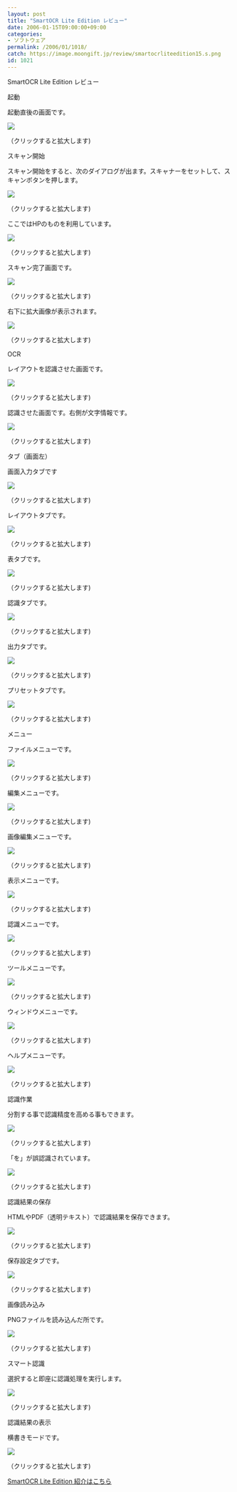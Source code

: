 ```yaml
---
layout: post
title: "SmartOCR Lite Edition レビュー"
date: 2006-01-15T09:00:00+09:00
categories:
- ソフトウェア
permalink: /2006/01/1018/
catch: https://image.moongift.jp/review/smartocrliteedition15.s.png
id: 1021
---
```

SmartOCR Lite Edition レビュー  
<!--more-->

起動

  

起動直後の画面です。

  

[![](https://image.moongift.jp/review/smartocrliteedition1.s.png)](https://image.moongift.jp/review/smartocrliteedition1.png)  
  
（クリックすると拡大します)

  

スキャン開始

  

スキャン開始をすると、次のダイアログが出ます。スキャナーをセットして、スキャンボタンを押します。

  

[![](https://image.moongift.jp/review/smartocrliteedition2.s.png)](https://image.moongift.jp/review/smartocrliteedition2.png)  
  
（クリックすると拡大します)

  

ここではHPのものを利用しています。

  

[![](https://image.moongift.jp/review/smartocrliteedition3.s.png)](https://image.moongift.jp/review/smartocrliteedition3.png)  
  
（クリックすると拡大します)

  

スキャン完了画面です。

  

[![](https://image.moongift.jp/review/smartocrliteedition4.s.png)](https://image.moongift.jp/review/smartocrliteedition4.png)  
  
（クリックすると拡大します)

  

右下に拡大画像が表示されます。

  

[![](https://image.moongift.jp/review/smartocrliteedition5.s.png)](https://image.moongift.jp/review/smartocrliteedition5.png)  
  
（クリックすると拡大します)

  

OCR

  

レイアウトを認識させた画面です。

  

[![](https://image.moongift.jp/review/smartocrliteedition6.s.png)](https://image.moongift.jp/review/smartocrliteedition6.png)  
  
（クリックすると拡大します)

  

認識させた画面です。右側が文字情報です。

  

[![](https://image.moongift.jp/review/smartocrliteedition7.s.png)](https://image.moongift.jp/review/smartocrliteedition7.png)  
  
（クリックすると拡大します)

  

タブ（画面左）

  

画面入力タブです

  

[![](https://image.moongift.jp/review/smartocrliteedition8.s.png)](https://image.moongift.jp/review/smartocrliteedition8.png)  
  
（クリックすると拡大します)

  

レイアウトタブです。

  

[![](https://image.moongift.jp/review/smartocrliteedition9.s.png)](https://image.moongift.jp/review/smartocrliteedition9.png)  
  
（クリックすると拡大します)

  

表タブです。

  

[![](https://image.moongift.jp/review/smartocrliteedition10.s.png)](https://image.moongift.jp/review/smartocrliteedition10.png)  
  
（クリックすると拡大します)

  

認識タブです。

  

[![](https://image.moongift.jp/review/smartocrliteedition11.s.png)](https://image.moongift.jp/review/smartocrliteedition11.png)  
  
（クリックすると拡大します)

  

出力タブです。

  

[![](https://image.moongift.jp/review/smartocrliteedition12.s.png)](https://image.moongift.jp/review/smartocrliteedition12.png)  
  
（クリックすると拡大します)

  

プリセットタブです。

  

[![](https://image.moongift.jp/review/smartocrliteedition13.s.png)](https://image.moongift.jp/review/smartocrliteedition13.png)  
  
（クリックすると拡大します)

  

メニュー

  

ファイルメニューです。

  

[![](https://image.moongift.jp/review/smartocrliteedition14.s.png)](https://image.moongift.jp/review/smartocrliteedition14.png)  
  
（クリックすると拡大します)

  

編集メニューです。

  

[![](https://image.moongift.jp/review/smartocrliteedition15.s.png)](https://image.moongift.jp/review/smartocrliteedition15.png)  
  
（クリックすると拡大します)

  

画像編集メニューです。

  

[![](https://image.moongift.jp/review/smartocrliteedition16.s.png)](https://image.moongift.jp/review/smartocrliteedition16.png)  
  
（クリックすると拡大します)

  

表示メニューです。

  

[![](https://image.moongift.jp/review/smartocrliteedition17.s.png)](https://image.moongift.jp/review/smartocrliteedition17.png)  
  
（クリックすると拡大します)

  

認識メニューです。

  

[![](https://image.moongift.jp/review/smartocrliteedition18.s.png)](https://image.moongift.jp/review/smartocrliteedition18.png)  
  
（クリックすると拡大します)

  

ツールメニューです。

  

[![](https://image.moongift.jp/review/smartocrliteedition19.s.png)](https://image.moongift.jp/review/smartocrliteedition19.png)  
  
（クリックすると拡大します)

  

ウィンドウメニューです。

  

[![](https://image.moongift.jp/review/smartocrliteedition20.s.png)](https://image.moongift.jp/review/smartocrliteedition20.png)  
  
（クリックすると拡大します)

  

ヘルプメニューです。

  

[![](https://image.moongift.jp/review/smartocrliteedition21.s.png)](https://image.moongift.jp/review/smartocrliteedition21.png)  
  
（クリックすると拡大します)

  

認識作業

  

分割する事で認識精度を高める事もできます。

  

[![](https://image.moongift.jp/review/smartocrliteedition22.s.png)](https://image.moongift.jp/review/smartocrliteedition22.png)  
  
（クリックすると拡大します)

  

「を」が誤認識されています。

  

[![](https://image.moongift.jp/review/smartocrliteedition23.s.png)](https://image.moongift.jp/review/smartocrliteedition23.png)  
  
（クリックすると拡大します)

  

認識結果の保存

  

HTMLやPDF（透明テキスト）で認識結果を保存できます。

  

[![](https://image.moongift.jp/review/smartocrliteedition24.s.png)](https://image.moongift.jp/review/smartocrliteedition24.png)  
  
（クリックすると拡大します)

  

保存設定タブです。

  

[![](https://image.moongift.jp/review/smartocrliteedition25.s.png)](https://image.moongift.jp/review/smartocrliteedition25.png)  
  
（クリックすると拡大します)

  

画像読み込み

  

PNGファイルを読み込んだ所です。

  

[![](https://image.moongift.jp/review/smartocrliteedition26.s.png)](https://image.moongift.jp/review/smartocrliteedition26.png)  
  
（クリックすると拡大します)

  

スマート認識

  

選択すると即座に認識処理を実行します。

  

[![](https://image.moongift.jp/review/smartocrliteedition27.s.png)](https://image.moongift.jp/review/smartocrliteedition27.png)  
  
（クリックすると拡大します)

  

認識結果の表示

  

横書きモードです。

  

[![](https://image.moongift.jp/review/smartocrliteedition28.s.png)](https://image.moongift.jp/review/smartocrliteedition28.png)  
  
（クリックすると拡大します)

  

[SmartOCR Lite Edition 紹介はこちら](http://fw.moongift.jp/intro/i-1014.html)

